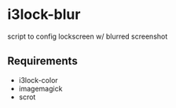 # i3lock-blur

script to config lockscreen w/ blurred screenshot

## Requirements

* i3lock-color
* imagemagick
* scrot
